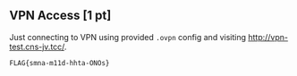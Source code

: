 ## VPN Access [1 pt]

Just connecting to VPN using provided `.ovpn` config and visiting http://vpn-test.cns-jv.tcc/. 

`FLAG{smna-m11d-hhta-ONOs}`
